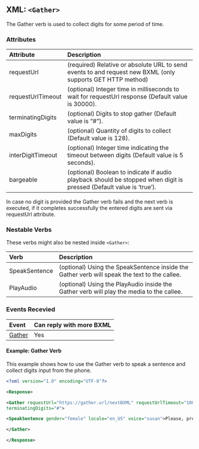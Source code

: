 
## XML: `<Gather>`
The Gather verb is used to collect digits for some period of time.


### Attributes
| Attribute         | Description                                                                                                         |
|:------------------|:--------------------------------------------------------------------------------------------------------------------|
| requestUrl        | (required) Relative or absolute URL to send events to and request new BXML (only supports GET HTTP method)          |
| requestUrlTimeout | (optional) Integer time in milliseconds to wait for requestUrl response (Default value is 30000).                   |
| terminatingDigits | (optional) Digits to stop gather (Default value is “\#”).                                                           |
| maxDigits         | (optional) Quantity of digits to collect (Default value is 128).                                                    |
| interDigitTimeout | (optional) Integer time indicating the timeout between digits (Default value is 5 seconds).                         |
| bargeable         | (optional) Boolean to indicate if audio playback should be stopped when digit is pressed (Default value is ‘true’). |

In case no digit is provided the Gather verb fails and the next verb is executed, if it completes successfully the entered digits are sent via requestUrl attribute.


### Nestable Verbs
These verbs might also be nested inside `<Gather>`:

| Verb          | Description                                                                                  |
|:--------------|:---------------------------------------------------------------------------------------------|
| SpeakSentence | (optional) Using the SpeakSentence inside the Gather verb will speak the text to the callee. |
| PlayAudio     | (optional) Using the PlayAudio inside the Gather verb will play the media to the callee.     |

### Events Recevied

| Event                      | Can reply with more BXML |
|:---------------------------|:-------------------------|
| [Gather](events/gather.md) | Yes                      |



#### Example: Gather Verb
This example shows how to use the Gather verb to speak a sentence and collect digits input from the phone.


```XML
<?xml version="1.0" encoding="UTF-8"?>

<Response>

<Gather requestUrl="https://gather.url/nextBXML" requestUrlTimeout="10000"
terminatingDigits="#">

<SpeakSentence gender="female" locale="en_US" voice="susan">Please, press a digit.</SpeakSentence>

</Gather>

</Response>
```


